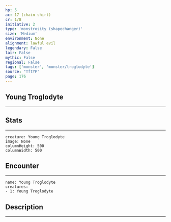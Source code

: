 ```yaml
---
hp: 5
ac: 17 (chain shirt)
cr: 1/8
initiative: 2
type: 'monstrosity (shapechanger)'    
size: 'Medium'
environment: None
alignment: lawful evil
legendary: False
lair: False
mythic: False
regional: False
tags: ['monster', 'monster/troglodyte']
source: "TftYP"
page: 176
---
```


## Young Troglodyte
---



## Stats
---

```statblock
creature: Young Troglodyte
image: None
columnHeight: 500
columnWidth: 500
```

## Encounter
---

```encounter-table
name: Young Troglodyte
creatures:
- 1: Young Troglodyte
```

## Description
---




